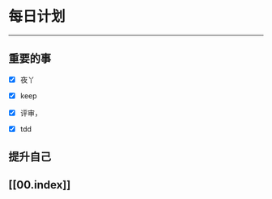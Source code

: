 
# 每日计划
---
## 重要的事

- [x]    夜丫
- [x]   keep
- [x]  评审，
- [x] tdd



## 提升自己

  



## [[00.index]]










